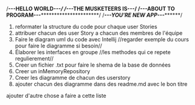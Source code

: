 /******************************************************---HELLO WORLD---*************************************************************/
/***************************************************---THE MUSKETEERS IS---************************************************************/
/****************************************************---ABOUT TO PROGRAM---**********************************************************/
/*****************************************************---YOU'RE NEW APP---***********************************************************/

1) reformater la structure du code pour chaque user Stories
2) attribuer chacun des user Story a chacun des membres de l'équipe
3) Faire le diagram uml du code avec Intellij //regarder exemple du cours pour faire le diagramme si besoin//
4) Élaborer les interfaces en groupe //les methodes qui ce repete regulierement//
5) Creer un fichier .txt pour faire le shema de la base de données 
6) Creer un inMemoryRepository
7) Creer les diagramme de chacun des userstory
8) ajouter chacun des diagramme dans des readme.md avec le bon titre


ajouter d'autre chose a faire a cette liste



